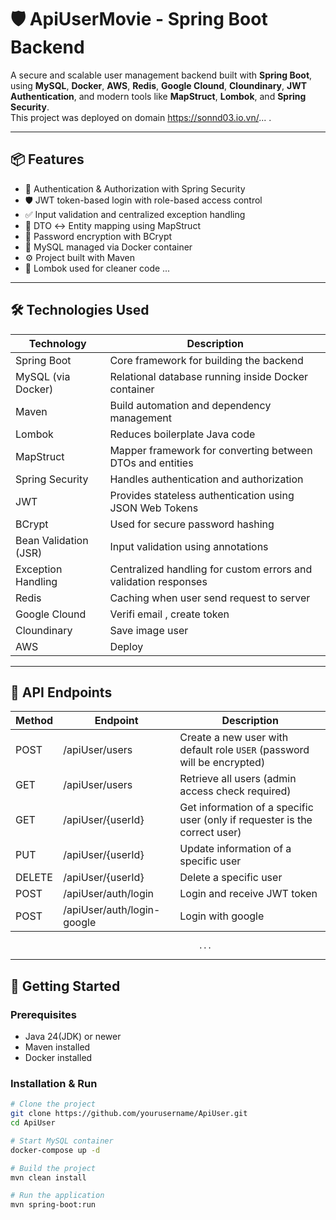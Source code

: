 ﻿# 🛡️ ApiUserMovie - Spring Boot Backend

A secure and scalable user management backend built with **Spring Boot**, using **MySQL**, **Docker**, **AWS**, **Redis**, **Google Clound**, **Cloundinary**, **JWT Authentication**, and modern tools like **MapStruct**, **Lombok**, and **Spring Security**.  
This project was deployed on domain https://sonnd03.io.vn/... .

---

## 📦 Features

- 🔐 Authentication & Authorization with Spring Security
- 🛡️ JWT token-based login with role-based access control
- ✅ Input validation and centralized exception handling
- 🔄 DTO ↔ Entity mapping using MapStruct
- 🔑 Password encryption with BCrypt
- 🐳 MySQL managed via Docker container
- ⚙️ Project built with Maven
- 🧰 Lombok used for cleaner code
...

---

## 🛠️ Technologies Used

| Technology            | Description                                                     |
|-----------------------|-----------------------------------------------------------------|
| Spring Boot           | Core framework for building the backend                         |
| MySQL (via Docker)    | Relational database running inside Docker container             |
| Maven                 | Build automation and dependency management                      |
| Lombok                | Reduces boilerplate Java code                                   |
| MapStruct             | Mapper framework for converting between DTOs and entities       |
| Spring Security       | Handles authentication and authorization                        |
| JWT                   | Provides stateless authentication using JSON Web Tokens         |
| BCrypt                | Used for secure password hashing                                |
| Bean Validation (JSR) | Input validation using annotations                              |
| Exception Handling    | Centralized handling for custom errors and validation responses |
| Redis                 | Caching when user send request to server                        |
| Google Clound         | Verifi email , create token                                     |
| Cloundinary           | Save image user                                                 |
| AWS                   | Deploy                                                          |

---


## 🔗 API Endpoints

| Method | Endpoint                    | Description                                                                |
|--------|-----------------------------|----------------------------------------------------------------------------|
| POST   | /apiUser/users              | Create a new user with default role `USER` (password will be encrypted)    |
| GET    | /apiUser/users              | Retrieve all users (admin access check required)                           |
| GET    | /apiUser/{userId}           | Get information of a specific user (only if requester is the correct user) |
| PUT    | /apiUser/{userId}           | Update information of a specific user                                      |
| DELETE | /apiUser/{userId}           | Delete a specific user                                                     |
| POST   | /apiUser/auth/login         | Login and receive JWT token                                                |
| POST   | /apiUser/auth/login-google  | Login with google                                                          |  
                                              ...                                    
___ 

## 🚀 Getting Started
### Prerequisites

- Java 24(JDK) or newer
- Maven installed
- Docker installed

### Installation & Run

```bash
# Clone the project
git clone https://github.com/yourusername/ApiUser.git
cd ApiUser

# Start MySQL container
docker-compose up -d

# Build the project
mvn clean install

# Run the application
mvn spring-boot:run

